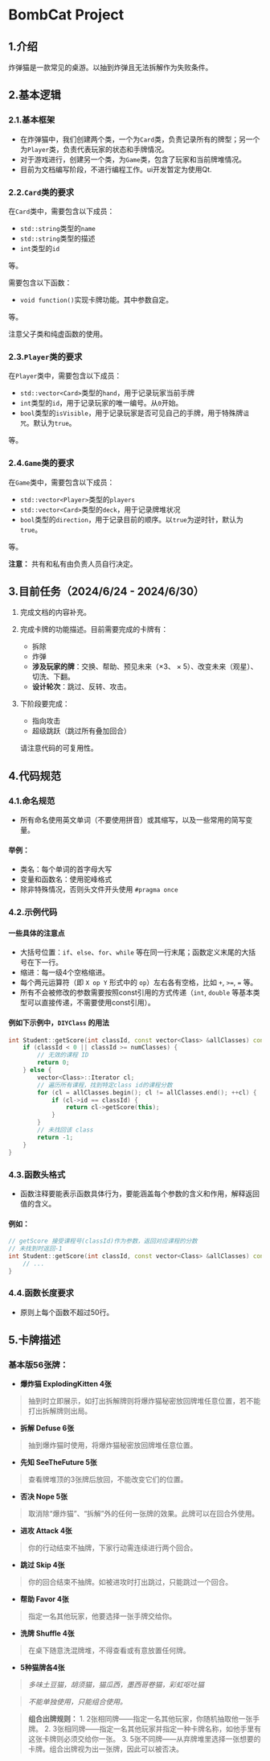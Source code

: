 # BombCat Project

## 1.介绍
炸弹猫是一款常见的桌游。以抽到炸弹且无法拆解作为失败条件。

## 2.基本逻辑

### 2.1.基本框架
* 在炸弹猫中，我们创建两个类，一个为`Card`类，负责记录所有的牌型；另一个为`Player`类，负责代表玩家的状态和手牌情况。
* 对于游戏进行，创建另一个类，为`Game`类，包含了玩家和当前牌堆情况。
* 目前为文档编写阶段，不进行编程工作。ui开发暂定为使用Qt.

### 2.2.`Card`类的要求
在`Card`类中，需要包含以下成员：
* `std::string`类型的`name`
* `std::string`类型的描述
* `int`类型的`id`

等。

需要包含以下函数：
* `void function()`实现卡牌功能。其中参数自定。

等。

注意父子类和纯虚函数的使用。

### 2.3.`Player`类的要求

在`Player`类中，需要包含以下成员：
* `std::vector<Card>`类型的`hand`，用于记录玩家当前手牌
* `int`类型的`id`，用于记录玩家的唯一编号。从`0`开始。
* `bool`类型的`isVisible`，用于记录玩家是否可见自己的手牌，用于特殊牌`诅咒`。默认为`true`。

等。

### 2.4.`Game`类的要求
在`Game`类中，需要包含以下成员：
* `std::vector<Player>`类型的`players`
* `std::vector<Card>`类型的`deck`，用于记录牌堆状况
* `bool`类型的`direction`，用于记录目前的顺序。以`true`为逆时针，默认为`true`。

等。

**注意：** 共有和私有由负责人员自行决定。

## 3.目前任务（2024/6/24 - 2024/6/30）

1. 完成文档的内容补充。

2. 完成卡牌的功能描述。目前需要完成的卡牌有：
    * 拆除
    * 炸弹
    * **涉及玩家的牌**：交换、帮助、预见未来（$\times 3、\times 5$）、改变未来（观星）、切洗、下翻。
    * **设计轮次**：跳过、反转、攻击。

3. 下阶段要完成：
   * 指向攻击
   * 超级跳跃（跳过所有叠加回合）
    
    请注意代码的可复用性。

## 4.代码规范

### 4.1.命名规范
- 所有命名使用英文单词（不要使用拼音）或其缩写，以及一些常用的简写变量。

#### 举例：
- 类名：每个单词的首字母大写
- 变量和函数名：使用驼峰格式
- 除非特殊情况，否则头文件开头使用 `#pragma once`

### 4.2.示例代码
#### 一些具体的注意点
- 大括号位置：`if`、`else`、`for`、`while` 等在同一行末尾；函数定义末尾的大括号在下一行。
- 缩进：每一级4个空格缩进。
- 每个两元运算符（即 `X op Y` 形式中的 `op`）左右各有空格，比如 `+`, `>=`, `=` 等。
- 所有不会被修改的参数需要按照const引用的方式传递（`int`, `double` 等基本类型可以直接传递，不需要使用const引用）。

#### 例如下示例中，`DIYClass` 的用法
```cpp
int Student::getScore(int classId, const vector<Class> &allClasses) const {
    if (classId < 0 || classId >= numClasses) {
        // 无效的课程 ID
        return 0;
    } else {
        vector<Class>::Iterator cl;
        // 遍历所有课程，找到特定class id的课程分数
        for (cl = allClasses.begin(); cl != allClasses.end(); ++cl) {
            if (cl->id == classId) {
                return cl->getScore(this);
            }
        }
        // 未找回该 class
        return -1;
    }
}
```

### 4.3.函数头格式
- 函数注释要能表示函数具体行为，要能涵盖每个参数的含义和作用，解释返回值的含义。

#### 例如：
```cpp
// getScore 接受课程号(classId)作为参数，返回对应课程的分数
// 未找到时返回-1
int Student::getScore(int classId, const vector<Class> &allClasses) const {
    // ...
}
```

### 4.4.函数长度要求
- 原则上每个函数不超过50行。

## 5.卡牌描述
### 基本版56张牌：
- **爆炸猫 ExplodingKitten 4张**
> 抽到时立即展示，如打出拆解牌则将爆炸猫秘密放回牌堆任意位置，若不能打出拆解牌则出局。
- **拆解 Defuse 6张**
> 抽到爆炸猫时使用，将爆炸猫秘密放回牌堆任意位置。
- **先知 SeeTheFuture 5张**
> 查看牌堆顶的3张牌后放回，不能改变它们的位置。
- **否决 Nope 5张**
> 取消除“爆炸猫”、“拆解”外的任何一张牌的效果。此牌可以在回合外使用。
- **进攻 Attack 4张**
> 你的行动结束不抽牌，下家行动需连续进行两个回合。
- **跳过 Skip 4张**
> 你的回合结束不抽牌。如被进攻时打出跳过，只能跳过一个回合。
- **帮助 Favor 4张**
> 指定一名其他玩家，他要选择一张手牌交给你。
- **洗牌 Shuffle 4张**
> 在桌下随意洗混牌堆，不得查看或有意放置任何牌。
- **5种猫牌各4张**
> _多味土豆猫，胡须猫，猫瓜西，墨西哥卷猫，彩虹呕吐猫_

> _不能单独使用，只能组合使用。_

> **组合出牌规则：**
    1. 2张相同牌——指定一名其他玩家，你随机抽取他一张手牌。
    2. 3张相同牌——指定一名其他玩家并指定一种卡牌名称，如他手里有这张卡牌则必须交给你一张。
    3. 5张不同牌——从弃牌堆里选择一张想要的卡牌。组合出牌视为出一张牌，因此可以被否决。




